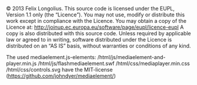 © 2013 Felix Longolius.
This source code is licensed under the EUPL, Version 1.1 only (the “Licence”).
You may not use, modify or distribute this work except in compliance with the Licence.
You may obtain a copy of the Licence at:
<http://joinup.ec.europa.eu/software/page/eupl/licence-eupl>
A copy is also distributed with this source code.
Unless required by applicable law or agreed to in writing, software distributed under the
Licence is distributed on an “AS IS” basis, without warranties or conditions of any kind.

The used mediaelement.js-elements:
/html/js/mediaelement-and-player.min.js
/html/js/flashmediaelement.swf
/html/css/mediaplayer.min.css
/html/css/controls.svg
have the MIT-license (https://github.com/johndyer/mediaelement/)
